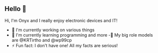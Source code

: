 ## Hello 👋
Hi, I'm Onyx and I really enjoy electronic devices and IT!
- 🔭 I'm currently working on various things
- 🌱 I'm currently learning programming and more
-👤 My big role models are @KRTirtho and @wp99cp
- ⚡ Fun fact: I don't have one! All my facts are serious!
